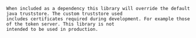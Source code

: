     When included as a dependency this library will override the default java truststore. The custom truststore used
    includes certificates required during development. For example those of the token server. This library is not
    intended to be used in production.
